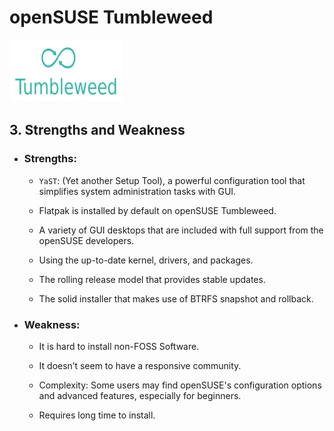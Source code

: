 # openSUSE Tumbleweed

<img src="./images/OpenSUSE_Tumbleweed_green_logo.svg.png"  width="180" height="100">

## 3. Strengths and Weakness

- ### Strengths:

  - `YaST`: (Yet another Setup Tool), a powerful configuration tool that simplifies system administration tasks with GUI.

  - Flatpak is installed by default on openSUSE Tumbleweed.

  - A variety of GUI desktops that are included with full support from the openSUSE developers.

  - Using the up-to-date kernel, drivers, and packages.

  - The rolling release model that provides stable updates.

  - The solid installer that makes use of BTRFS snapshot and rollback.

- ### Weakness:

  - It is hard to install non-FOSS Software.

  - It doesn’t seem to have a responsive community.

  - Complexity: Some users may find openSUSE's configuration options and advanced features, especially for beginners.

  - Requires long time to install.

